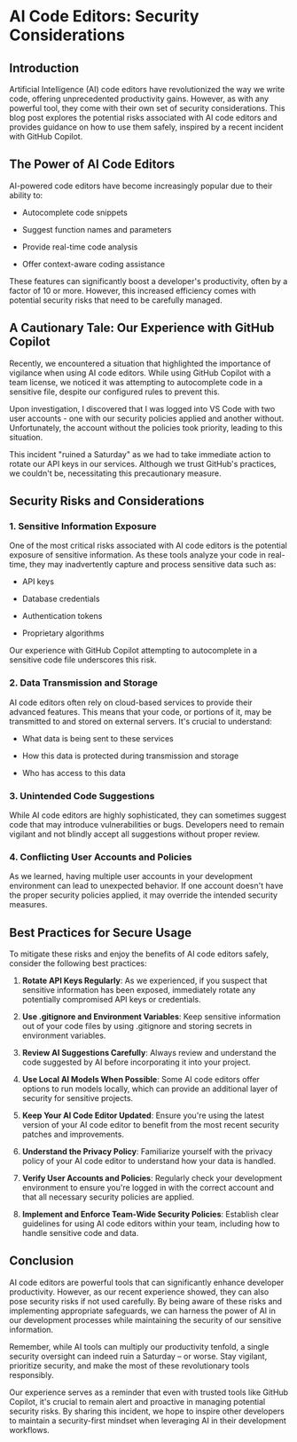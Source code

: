 # AI Code Editors: Security Considerations

## Introduction

Artificial Intelligence (AI) code editors have revolutionized the way we write code, offering unprecedented productivity gains. However, as with any powerful tool, they come with their own set of security considerations. This blog post explores the potential risks associated with AI code editors and provides guidance on how to use them safely, inspired by a recent incident with GitHub Copilot.

## The Power of AI Code Editors

AI-powered code editors have become increasingly popular due to their ability to:

* Autocomplete code snippets

* Suggest function names and parameters

* Provide real-time code analysis

* Offer context-aware coding assistance

These features can significantly boost a developer's productivity, often by a factor of 10 or more. However, this increased efficiency comes with potential security risks that need to be carefully managed.

## A Cautionary Tale: Our Experience with GitHub Copilot

Recently, we encountered a situation that highlighted the importance of vigilance when using AI code editors. While using GitHub Copilot with a team license, we noticed it was attempting to autocomplete code in a sensitive file, despite our configured rules to prevent this.

Upon investigation, I discovered that I was logged into VS Code with two user accounts - one with our security policies applied and another without. Unfortunately, the account without the policies took priority, leading to this situation.

This incident "ruined a Saturday" as we had to take immediate action to rotate our API keys in our services. Although we trust GitHub's practices, we couldn't be, necessitating this precautionary measure.

## Security Risks and Considerations

### 1. Sensitive Information Exposure

One of the most critical risks associated with AI code editors is the potential exposure of sensitive information. As these tools analyze your code in real-time, they may inadvertently capture and process sensitive data such as:

* API keys

* Database credentials

* Authentication tokens

* Proprietary algorithms

Our experience with GitHub Copilot attempting to autocomplete in a sensitive code file underscores this risk.

### 2. Data Transmission and Storage

AI code editors often rely on cloud-based services to provide their advanced features. This means that your code, or portions of it, may be transmitted to and stored on external servers. It's crucial to understand:

* What data is being sent to these services

* How this data is protected during transmission and storage

* Who has access to this data

### 3. Unintended Code Suggestions

While AI code editors are highly sophisticated, they can sometimes suggest code that may introduce vulnerabilities or bugs. Developers need to remain vigilant and not blindly accept all suggestions without proper review.

### 4. Conflicting User Accounts and Policies

As we learned, having multiple user accounts in your development environment can lead to unexpected behavior. If one account doesn't have the proper security policies applied, it may override the intended security measures.

## Best Practices for Secure Usage

To mitigate these risks and enjoy the benefits of AI code editors safely, consider the following best practices:

1. **Rotate API Keys Regularly**: As we experienced, if you suspect that sensitive information has been exposed, immediately rotate any potentially compromised API keys or credentials.

2. **Use .gitignore and Environment Variables**: Keep sensitive information out of your code files by using .gitignore and storing secrets in environment variables.

3. **Review AI Suggestions Carefully**: Always review and understand the code suggested by AI before incorporating it into your project.

4. **Use Local AI Models When Possible**: Some AI code editors offer options to run models locally, which can provide an additional layer of security for sensitive projects.

5. **Keep Your AI Code Editor Updated**: Ensure you're using the latest version of your AI code editor to benefit from the most recent security patches and improvements.

6. **Understand the Privacy Policy**: Familiarize yourself with the privacy policy of your AI code editor to understand how your data is handled.

7. **Verify User Accounts and Policies**: Regularly check your development environment to ensure you're logged in with the correct account and that all necessary security policies are applied.

8. **Implement and Enforce Team-Wide Security Policies**: Establish clear guidelines for using AI code editors within your team, including how to handle sensitive code and data.

## Conclusion

AI code editors are powerful tools that can significantly enhance developer productivity. However, as our recent experience showed, they can also pose security risks if not used carefully. By being aware of these risks and implementing appropriate safeguards, we can harness the power of AI in our development processes while maintaining the security of our sensitive information.

Remember, while AI tools can multiply our productivity tenfold, a single security oversight can indeed ruin a Saturday – or worse. Stay vigilant, prioritize security, and make the most of these revolutionary tools responsibly.

Our experience serves as a reminder that even with trusted tools like GitHub Copilot, it's crucial to remain alert and proactive in managing potential security risks. By sharing this incident, we hope to inspire other developers to maintain a security-first mindset when leveraging AI in their development workflows.
